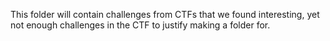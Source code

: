 This folder will contain challenges from CTFs that we found interesting, yet not enough challenges in the CTF to justify making a folder for.